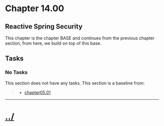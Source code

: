 # Chapter 14.00
## Reactive Spring Security
This chapter is the chapter BASE and continues from the previous
chapter section, from here, we build on top of this base.

## Tasks

### No Tasks
This section does not have any tasks.
This section is a baseline from:
> * [chapter05.01](../../chapter05/chapter05.01/README.md)


---

# [../](../)
